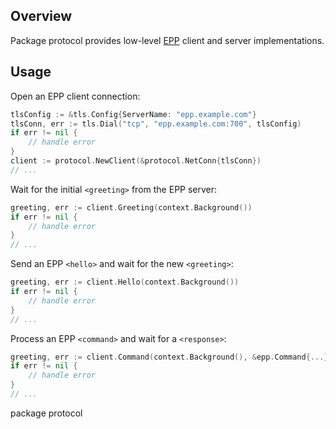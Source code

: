 ## Overview

Package protocol provides low-level [EPP](https://datatracker.ietf.org/doc/rfc5730/) client and server implementations.

## Usage

Open an EPP client connection:

```go
tlsConfig := &tls.Config{ServerName: "epp.example.com"}
tlsConn, err := tls.Dial("tcp", "epp.example.com:700", tlsConfig)
if err != nil {
	// handle error
}
client := protocol.NewClient(&protocol.NetConn{tlsConn})
// ...
```

Wait for the initial `<greeting>` from the EPP server:

```go
greeting, err := client.Greeting(context.Background())
if err != nil {
	// handle error
}
// ...
```

Send an EPP `<hello>` and wait for the new `<greeting>`:

```go
greeting, err := client.Hello(context.Background())
if err != nil {
	// handle error
}
// ...
```

Process an EPP `<command>` and wait for a `<response>`:

```go
greeting, err := client.Command(context.Background(), &epp.Command{...})
if err != nil {
	// handle error
}
// ...
```

package protocol
